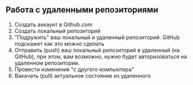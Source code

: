 ## Работа с удаленными репозиториями

1. Создать аккаунт в Github.com
2. Создать локальный репозиторий
3. "Подружить" ваш локальный и удаленный репозиторий.       GitHub подскажет как это можно сделать
4. Отправить (push) ваш локальный репозиторий в удаленный (на GitHub), при этом, вам возможно, нужно будет авторизоваться на удаленном репозитории.
5. Провести изменения "с другого компьютера"
6. Вакачать (pull) актуальное состояние из удаленного 